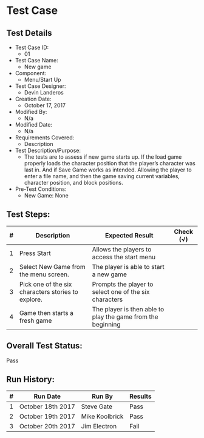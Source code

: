 # Test Case 

## Test Details

* Test Case ID:
  * 01
* Test Case Name:
  * New game
* Component: 
  * Menu/Start Up 
* Test Case Designer:
  * Devin Landeros
* Creation Date:
  * October 17, 2017
* Modified By:
  * N/a
* Modified Date:
  * N/a
* Requirements Covered:
  * Description
* Test Description/Purpose:
  * The tests are to assess if new game starts up. If the load game properly loads the character position that the player’s character was last in. And if Save Game works as intended. Allowing the player to enter a file name, and then the game saving current variables, character position, and block positions.   
* Pre-Test Conditions:
  * New Game: None
##  Test Steps: 
| # | Description | Expected Result | Check (√) |
| --- | --- | --- | --- |
| 1 | Press Start | Allows the players to access the start menu |  | 		
| 2 | Select New Game from the menu screen. | The player is able to start a new game | |		
| 3 | Pick one of the six characters stories to explore. | Prompts the player to select one of the six characters | |			
| 4 | Game then starts a fresh game | The player is then able to play the game from the beginning | |		

## Overall Test Status:
Pass
## Run History:
| # |	Run Date |	Run By |	Results |
| --- | --- | --- | --- |
| 1 | October 18th 2017 | Steve Gate |Pass |			
| 2 | October 19th 2017 | Mike Koolbrick |Pass |			
| 3 | October 20th 2017 | Jim Electron |Fail |

